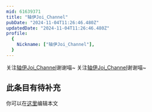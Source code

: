 ```yaml
---
mid: 61639371
title: "轴伊Joi_Channel"
pubDate: "2024-11-04T11:26:46.480Z"
updatedDate: "2024-11-04T11:26:46.480Z"
profile:
  {
    Nickname: ["轴伊Joi_Channel"],
  }
---
```


关注[轴伊Joi_Channel](https://space.bilibili.com/61639371)谢谢喵~ 关注[轴伊Joi_Channel](https://space.bilibili.com/61639371)谢谢喵~

## 此条目有待补充
你可以在[这里](https://github.com/Yuhanawa/VTuber.ICU/edit/master/src/content/v/轴伊Joi_Channel/index.md)编辑本文
